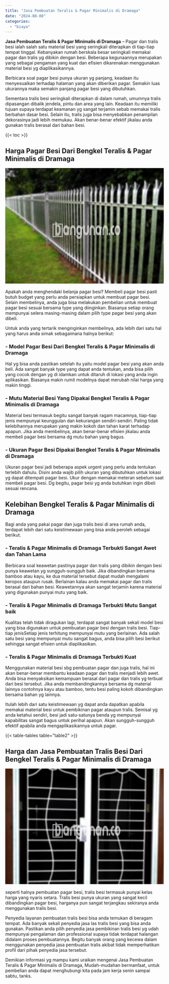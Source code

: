 ```yaml
---
title: "Jasa Pembuatan Teralis & Pagar Minimalis di Dramaga"
date: "2024-08-08"
categories: 
  - "biaya"
---
```


**Jasa Pembuatan Teralis & Pagar Minimalis di Dramaga** – Pagar dan tralis besi ialah salah satu material besi yang seringkali diterapkan di tiap-tiap tempat tinggal. Kebanyakan rumah berskala besar seringkali memakai pagar dan tralis yg dibikin dengan besi. Beberapa kegunaannya merupakan yang sebagai pengaman yang kuat dan efisien dikarenakan menggunakan material besi yg diaplikasikannya.

Berbicara soal pagar besi punya ukuran yg panjang, keadaan itu menyesuaikan terhadap halaman yang akan diberikan pagar. Semakin luas ukurannya maka semakin panjang pagar besi yang dibutuhkan.

Sementara tralis besi seringkali diterapkan di dalam rumah, umumnya tralis dipasangan dibalik jendela, pintu dan area yang lain. Keadaan itu memiliki tujuan supaya terdapat keamanan yg sangat terjamin sebab memakai tralis berbahan dasar besi. Selain itu, tralis juga bisa menyebabkan penampilan dekorasinya jadi lebih memukau. Akan benar-benar efektif jikalau anda gunakan tralis berasal dari bahan besi.

{{< toc >}}

## Harga Pagar Besi Dari Bengkel Teralis & Pagar Minimalis di Dramaga

![Jasa Pembuatan Teralis & Pagar Minimalis di Dramaga](/images/pagar-minimalis-murah-34.png)

Apakah anda menghendaki belanja pagar besi? Membeli pagar besi pasti butuh budget yang perlu anda persiapkan untuk membuat pagar besi. Selain membelinya, anda juga bisa melakukan pembelian untuk membuat pagar besi sesuai bersama type yang diinginkan. Biasanya setiap orang mempunyai selera masing-masing dalam pilih type pagar besi yang akan dibeli.

Untuk anda yang tertarik menginginkan membelinya, ada lebih dari satu hal yang harus anda simak sebagaimana halnya berikut:
### \- Model Pagar Besi Dari Bengkel Teralis & Pagar Minimalis di Dramaga

Hal yg bisa anda pastikan setelah itu yaitu model pagar besi yang akan anda beli. Ada sangat banyak type yang dapat anda tentukan, anda bisa pilih yang cocok dengan yg di idamkan untuk ditaruh di lokasi yang anda ingin aplikasikan. Biasanya makin rumit modelnya dapat merubah nilai harga yang makin tinggi.

### \- Mutu Material Besi Yang Dipakai Bengkel Teralis & Pagar Minimalis di Dramaga

Material besi termasuk begitu sangat banyak ragam macamnya, tiap-tiap jenis mempunyai keunggulan dan kekurangan sendiri-sendiri. Paling tidak kelebihannya merupakan yang makin kokoh dan tahan karat terhadap apapun. Jika anda membelinya, akan benar-benar efisien jikalau anda membeli pagar besi bersama dg mutu bahan yang bagus.

### \- Ukuran Pagar Besi Dipakai Bengkel Teralis & Pagar Minimalis di Dramaga

Ukuran pagar besi jadi beberapa aspek urgent yang perlu anda tentukan terlebih dahulu. Disini anda wajib pilih ukuran yang dibutuhkan untuk lokasi yg dapat ditempati pagar besi. Ukur dengan memakai meteran sebelum saat membeli pagar besi. Dg begitu, pagar besi yg anda butuhkan ingin dibeli sesuai rencana.

## Kelebihan Bengkel Teralis & Pagar Minimalis di Dramaga

Bagi anda yang pakai pagar dan juga tralis besi di area rumah anda, terdapat lebih dari satu keistimewaan yang bisa anda peroleh sebagai berikut.

### \- Teralis & Pagar Minimalis di Dramaga Terbukti Sangat Awet dan Tahan Lama

Berbicara soal keawetan pastinya pagar dan tralis yang dibikin dengan besi punya keawetan yg sungguh-sungguh baik. Jika dibandingkan bersama bamboo atau kayu, ke dua material tersebut dapat mudah mengalami keropos ataupun rusak. Berlainan kalau anda memakai pagar dan tralis berasal dari bahan besi. Keawetannya akan sangat terjamin karena material yang digunakan punyai mutu yang baik.

### \- Teralis & Pagar Minimalis di Dramaga Terbukti Mutu Sangat baik

Kualitas telah tidak diragukan lagi, terdapat sangat banyak sekali model besi yang bisa digunakan untuk pembuatan pagar besi dengan tralis besi. Tiap-tiap jenisSetiap jenis terhitung mempunyai mutu yang berlainan. Ada salah satu besi yang mempunyai mutu sangat bagus, anda bisa pilih besi berikut sehingga sangat efisien untuk diaplikasikan.

### \- Teralis & Pagar Minimalis di Dramaga Terbukti Kuat

Menggunakan material besi sbg pembuatan pagar dan juga tralis, hal ini akan benar-benar membantu keadaan pagar dan tralis menjadi lebih awet. Anda bisa menyaksikan kemampuan berasal dari pagar dan tralis yg terbuat dari besi tersebut. Jika anda membandingkannya bersama dg material lainnya contohnya kayu atau bamboo, tentu besi paling kokoh dibandingkan bersama bahan yg lainnya.

Itulah lebih dari satu keistimewaan yg dapat anda dapatkan apabila memakai material besi untuk pembikinan pagar ataupun tralis. Semisal yg anda ketahui sendiri, besi jadi satu-satunya benda yg mempunyai kapabilitas sangat bagus untuk perihal apapun. Akan sungguh-sungguh efektif apabila anda mengaplikasikannya untuk pagar.

{{< table-tables table="table2" >}}

## Harga dan Jasa Pembuatan Tralis Besi Dari Bengkel Teralis & Pagar Minimalis di Dramaga

![Jasa Pembuatan Teralis & Pagar Minimalis di Dramaga](/images/teralis-minimalis-murah-38.png)

seperti halnya pembuatan pagar besi, tralis besi termasuk punyai kelas harga yang nyaris setara. Tralis besi punya ukuran yang sangat kecil dibandingkan pagar besi, harganya pun sangat terjangkau sekiranya anda menggunakan tralis besi.

Penyedia layanan pembuatan tralis besi bisa anda temukan di beragam tempat. Ada banyak sekali penyedia jasa las tralis besi yang bisa anda gunakan. Pastikan anda pilih penyedia jasa pembikinan tralis besi yg udah mempunyai pengalaman dan professional supaya tidak terdapat halangan didalam proses pembuatannya. Begitu banyak orang yang kecewa dalam menggunakan penyedia jasa pembuatan tralis akibat tidak memperhatikan profil dari pihak penyedia jasa tersebut.

Demikian informasi yg mampu kami uraikan mengenai Jasa Pembuatan Teralis & Pagar Minimalis di Dramaga, Mudah-mudahan bermanfaat, untuk pembelian anda dapat menghubungi kita pada jam kerja senin sampai sabtu, tanks.

